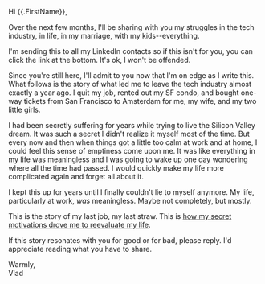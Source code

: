 Hi {{.FirstName}},

Over the next few months, I'll be sharing with you my struggles in the tech industry, in life, in my marriage, with my kids--everything.

I'm sending this to all my LinkedIn contacts so if this isn't for you, you can click the link at the bottom. It's ok, I won't be offended.

Since you're still here, I'll admit to you now that I'm on edge as I write this. What follows is the story of what led me to leave the tech industry almost exactly a year ago. I quit my job, rented out my SF condo, and bought one-way tickets from San Francisco to Amsterdam for me, my wife, and my two little girls.

I had been secretly suffering for years while trying to live the Silicon Valley dream. It was such a secret I didn't realize it myself most of the time. But every now and then when things got a little too calm at work and at home, I could feel this sense of emptiness come upon me. It was like everything in my life was meaningless and I was going to wake up one day wondering where all the time had passed. I would quickly make my life more complicated again and forget all about it.

I kept this up for years until I finally couldn't lie to myself anymore. My life, particularly at work, _was_ meaningless. Maybe not completely, but mostly.

This is the story of my last job, my last straw. This is [how my secret motivations drove me to reevaluate my life](https://softsideoftech.com/motivation-at-clara).

If this story resonates with you for good or for bad, please reply. I'd appreciate reading what you have to share.

Warmly,<br/>Vlad